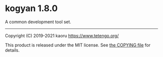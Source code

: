 kogyan 1.8.0
============

A common development tool set.

---

Copyright (C) 2019-2021 kaoru  https://www.tetengo.org/

This product is released under the MIT license.
See [the COPYING file](https://github.com/tetengo/kogyan/blob/master/COPYING)
for details.
